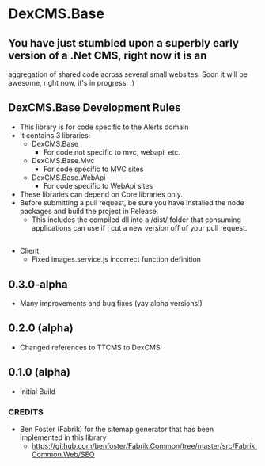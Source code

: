 # DexCMS.Base

## You have just stumbled upon a superbly early version of a .Net CMS, right now it is an 
aggregation of shared code across several small websites. Soon it will be awesome, right now, it's in progress. :)

## DexCMS.Base Development Rules
* This library is for code specific to the Alerts domain
* It contains 3 libraries:
	* DexCMS.Base
		* For code not specific to mvc, webapi, etc.
	* DexCMS.Base.Mvc
		* For code specific to MVC sites
	* DexCMS.Base.WebApi
		* For code specific to WebApi sites
* These libraries can depend on Core libraries only.
* Before submitting a pull request, be sure you have installed the node packages and build the project in Release.
    * This includes the compiled dll into a /dist/ folder that consuming applications can use if I cut a new version off of your pull request.

##
* Client
	* Fixed images.service.js incorrect function definition

## 0.3.0-alpha
* Many improvements and bug fixes (yay alpha versions!)

## 0.2.0 (alpha)
* Changed references to TTCMS to DexCMS

## 0.1.0 (alpha)
* Initial Build

### CREDITS
* Ben Foster (Fabrik) for the sitemap generator that has been implemented in this library
    * https://github.com/benfoster/Fabrik.Common/tree/master/src/Fabrik.Common.Web/SEO